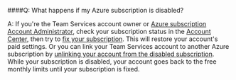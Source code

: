 ####Q:	What happens if my Azure subscription is disabled?

A:	If you're the Team Services account owner or 
[Azure subscription Account Administrator](https://docs.microsoft.com/en-us/azure/billing-add-change-azure-subscription-administrator), 
check your subscription status in the [Account Center](https://account.windowsazure.com/), 
then try to [fix your subscription](https://docs.microsoft.com/en-us/azure/billing-subscription-become-disable). 
This will restore your account's paid settings. 
Or you can link your Team Services account to another Azure subscription by 
[unlinking your account from the disabled subscription](../setup-admin/team-services/set-up-billing-for-your-account-vs.md#change-azure-subscription). 
While your subscription is disabled, your account goes back to the free 
monthly limits until your subscription is fixed.
